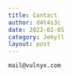 ```yaml
---
title: Contact
author: d4t4s3c
date: 2022-02-05
category: Jekyll
layout: post
---
```


`mail@vulnyx.com`
